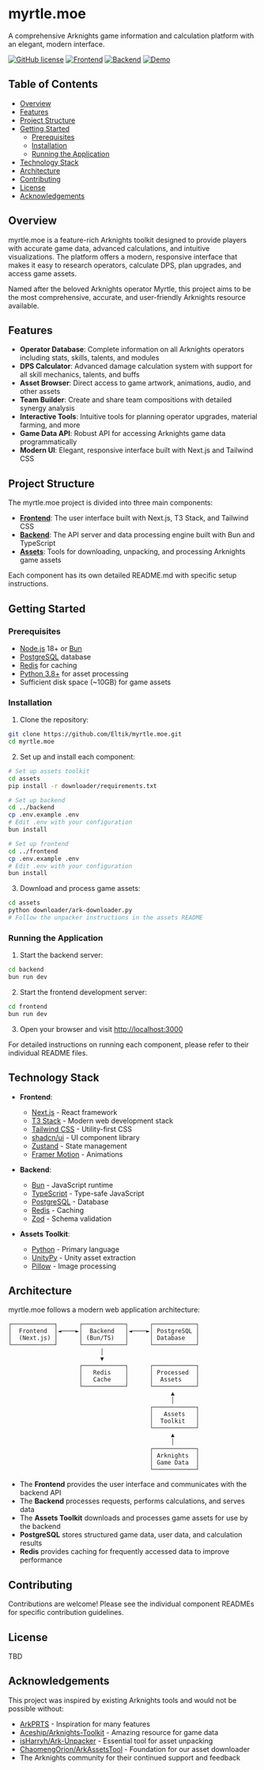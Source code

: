 # myrtle.moe

A comprehensive Arknights game information and calculation platform with an elegant, modern interface.

[![GitHub license](https://img.shields.io/github/license/Eltik/myrtle.moe)](https://github.com/yourusername/myrtle.moe/blob/main/LICENSE)
[![Frontend](https://img.shields.io/badge/Frontend-Next.js-blue)](frontend/)
[![Backend](https://img.shields.io/badge/Backend-Bun-black)](backend/)
[![Demo](https://img.shields.io/badge/Demo-Live-brightgreen)](https://myrtle.moe)

## Table of Contents

- [Overview](#overview)
- [Features](#features)
- [Project Structure](#project-structure)
- [Getting Started](#getting-started)
  - [Prerequisites](#prerequisites)
  - [Installation](#installation)
  - [Running the Application](#running-the-application)
- [Technology Stack](#technology-stack)
- [Architecture](#architecture)
- [Contributing](#contributing)
- [License](#license)
- [Acknowledgements](#acknowledgements)

## Overview

myrtle.moe is a feature-rich Arknights toolkit designed to provide players with accurate game data, advanced calculations, and intuitive visualizations. The platform offers a modern, responsive interface that makes it easy to research operators, calculate DPS, plan upgrades, and access game assets.

Named after the beloved Arknights operator Myrtle, this project aims to be the most comprehensive, accurate, and user-friendly Arknights resource available.

## Features

- **Operator Database**: Complete information on all Arknights operators including stats, skills, talents, and modules
- **DPS Calculator**: Advanced damage calculation system with support for all skill mechanics, talents, and buffs
- **Asset Browser**: Direct access to game artwork, animations, audio, and other assets
- **Team Builder**: Create and share team compositions with detailed synergy analysis
- **Interactive Tools**: Intuitive tools for planning operator upgrades, material farming, and more
- **Game Data API**: Robust API for accessing Arknights game data programmatically
- **Modern UI**: Elegant, responsive interface built with Next.js and Tailwind CSS

## Project Structure

The myrtle.moe project is divided into three main components:

- **[Frontend](frontend/)**: The user interface built with Next.js, T3 Stack, and Tailwind CSS
- **[Backend](backend/)**: The API server and data processing engine built with Bun and TypeScript
- **[Assets](assets/)**: Tools for downloading, unpacking, and processing Arknights game assets

Each component has its own detailed README.md with specific setup instructions.

## Getting Started

### Prerequisites

- [Node.js](https://nodejs.org/) 18+ or [Bun](https://bun.sh/)
- [PostgreSQL](https://www.postgresql.org/) database
- [Redis](https://redis.io/) for caching
- [Python 3.8+](https://www.python.org/downloads/) for asset processing
- Sufficient disk space (~10GB) for game assets

### Installation

1. Clone the repository:
```bash
git clone https://github.com/Eltik/myrtle.moe.git
cd myrtle.moe
```

2. Set up and install each component:

```bash
# Set up assets toolkit
cd assets
pip install -r downloader/requirements.txt

# Set up backend
cd ../backend
cp .env.example .env
# Edit .env with your configuration
bun install

# Set up frontend
cd ../frontend
cp .env.example .env
# Edit .env with your configuration
bun install
```

3. Download and process game assets:
```bash
cd assets
python downloader/ark-downloader.py
# Follow the unpacker instructions in the assets README
```

### Running the Application

1. Start the backend server:
```bash
cd backend
bun run dev
```

2. Start the frontend development server:
```bash
cd frontend
bun run dev
```

3. Open your browser and visit [http://localhost:3000](http://localhost:3000)

For detailed instructions on running each component, please refer to their individual README files.

## Technology Stack

- **Frontend**:
  - [Next.js](https://nextjs.org/) - React framework
  - [T3 Stack](https://create.t3.gg/) - Modern web development stack
  - [Tailwind CSS](https://tailwindcss.com/) - Utility-first CSS
  - [shadcn/ui](https://ui.shadcn.com/) - UI component library
  - [Zustand](https://zustand-demo.pmnd.rs/) - State management
  - [Framer Motion](https://www.framer.com/motion/) - Animations

- **Backend**:
  - [Bun](https://bun.sh/) - JavaScript runtime
  - [TypeScript](https://www.typescriptlang.org/) - Type-safe JavaScript
  - [PostgreSQL](https://www.postgresql.org/) - Database
  - [Redis](https://redis.io/) - Caching
  - [Zod](https://github.com/colinhacks/zod) - Schema validation

- **Assets Toolkit**:
  - [Python](https://www.python.org/) - Primary language
  - [UnityPy](https://pypi.org/project/UnityPy/) - Unity asset extraction
  - [Pillow](https://pypi.org/project/Pillow/) - Image processing

## Architecture

myrtle.moe follows a modern web application architecture:

```
┌────────────┐      ┌────────────┐      ┌────────────┐
│  Frontend  │◄────►│  Backend   │◄────►│ PostgreSQL │
│  (Next.js) │      │ (Bun/TS)   │      │ Database   │
└────────────┘      └────────────┘      └────────────┘
                          │
                          ▼
                    ┌────────────┐      ┌────────────┐
                    │   Redis    │      │ Processed  │
                    │   Cache    │      │  Assets    │
                    └────────────┘      └────────────┘
                                              ▲
                                              │
                                        ┌────────────┐
                                        │   Assets   │
                                        │  Toolkit   │
                                        └────────────┘
                                              ▲
                                              │
                                        ┌────────────┐
                                        │ Arknights  │
                                        │ Game Data  │
                                        └────────────┘
```

- The **Frontend** provides the user interface and communicates with the backend API
- The **Backend** processes requests, performs calculations, and serves data
- The **Assets Toolkit** downloads and processes game assets for use by the backend
- **PostgreSQL** stores structured game data, user data, and calculation results
- **Redis** provides caching for frequently accessed data to improve performance

## Contributing

Contributions are welcome! Please see the individual component READMEs for specific contribution guidelines.

## License

TBD

## Acknowledgements

This project was inspired by existing Arknights tools and would not be possible without:

- [ArkPRTS](https://github.com/thesadru/ArkPRTS) - Inspiration for many features
- [Aceship/Arknights-Toolkit](https://github.com/Aceship/Arknights-Toolkit) - Amazing resource for game data
- [isHarryh/Ark-Unpacker](https://github.com/isHarryh/Ark-Unpacker) - Essential tool for asset unpacking
- [ChaomengOrion/ArkAssetsTool](https://github.com/ChaomengOrion/ArkAssetsTool) - Foundation for our asset downloader
- The Arknights community for their continued support and feedback